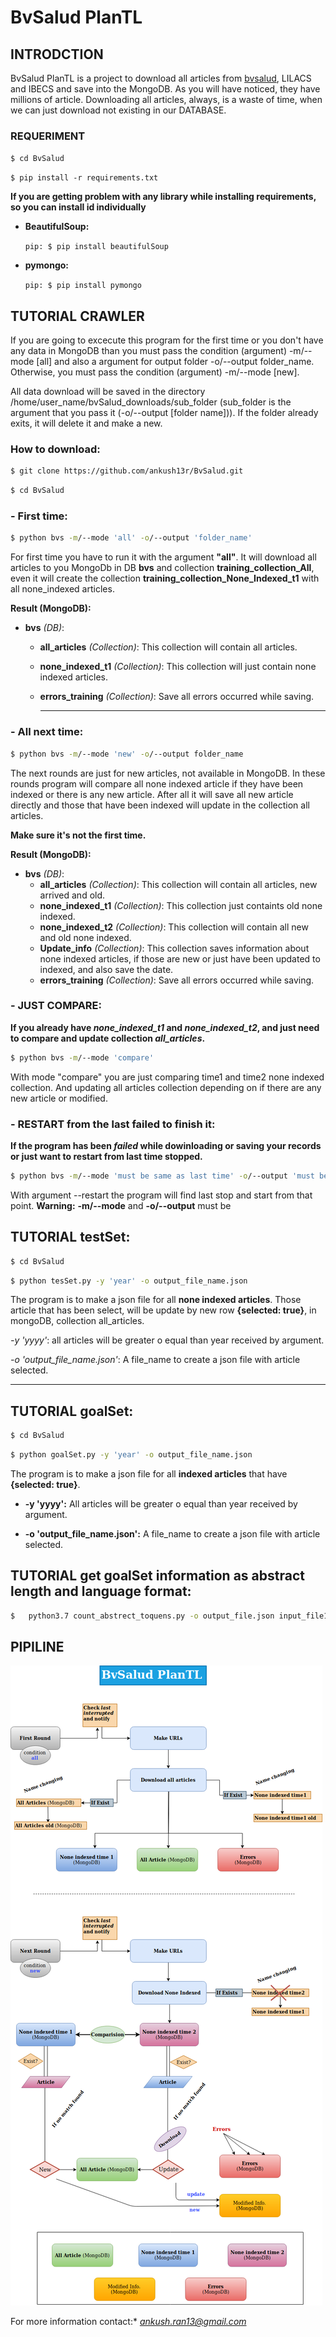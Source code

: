 # BvSalud PlanTL

## INTRODCTION
BvSalud PlanTL is a project to download all articles from [bvsalud](http://pesquisa.bvsalud.org/portal/), LILACS and IBECS and save into the MongoDB. As you will have noticed, they have millions of article.
Downloading all articles, always, is a waste of time, when we can just download not existing in our DATABASE.

### REQUERIMENT

`$ cd BvSalud`

`$ pip install -r requirements.txt`

**If you are getting problem with any library while installing requirements, so you can install id individually**

- **BeautifulSoup:**

    `pip: $ pip install beautifulSoup`
    
    
- **pymongo:**

    `pip: $ pip install pymongo`

## TUTORIAL CRAWLER
If you are going to excecute this program for the first time or you don't have any data in MongoDB than you must pass the condition (argument) -m/--mode \[all\] and also a argument for output folder -o/--output folder_name.
Otherwise, you must pass the condition (argument) -m/--mode \[new\].

All data download will be saved in the directory /home/user_name/bvSalud_downloads/sub_folder (sub_folder is the argument that you pass it (-o/--output  \[folder name\])).
If the folder already exits, it will delete it and make a new.

### How to download:
```bash
$ git clone https://github.com/ankush13r/BvSalud.git
```

```bash
$ cd BvSalud
```
### - First time:
```bash
$ python bvs -m/--mode 'all' -o/--output 'folder_name' 

```

For first time you have to run it with the argument **"all"**. It will download all articles to you MongoDb in DB **bvs** and collection **training_collection_All**, even it will create the collection **training_collection_None_Indexed_t1** with all none_indexed articles.
    
**Result (MongoDB):**

- **bvs** *(DB)*:
    - **all_articles** *(Collection)*:  This collection will contain all articles.
    - **none_indexed_t1** *(Collection)*:  This collection will just contain none indexed articles.
    - **errors_training** *(Collection)*: Save all errors occurred while saving.

       ---------------------------------------------------- 
### - All next time:
```bash
$ python bvs -m/--mode 'new' -o/--output folder_name 

```
The next rounds are just for new articles, not available in MongoDB. In these rounds program will compare all none indexed article if they have been indexed or there is any new article. 
After all it will save all new article directly and those that have been indexed will update in the collection all articles.

**Make sure it's not the first time.**


**Result (MongoDB):**
- **bvs** *(DB)*:
    - **all_articles** *(Collection)*:  This collection will contain all articles, new arrived and old.
    - **none_indexed_t1** *(Collection)*:  This collection just containts old none indexed. 
    - **none_indexed_t2** *(Collection)*:  This collection will contain all new and old none indexed.
    - **Update_info** *(Collection)*: This collection saves information about none indexed articles, if those are new or just have been updated to indexed, and also save the date.
    - **errors_training** *(Collection)*: Save all errors occurred while saving. 

### - JUST COMPARE: 
**If you already have *none_indexed_t1* and *none_indexed_t2*, and just need to compare and update collection *all_articles*.**

```bash
$ python bvs -m/--mode 'compare'

```
With mode "compare" you are just comparing time1 and time2 none indexed collection. And updating all articles collection depending on if there are any new article or modified.

### - RESTART from the last failed to finish it: 
**If the program has been *failed* while dowinloading or saving your records or just want to restart from last time stopped.**
```bash
$ python bvs -m/--mode 'must be same as last time' -o/--output 'must be same as last time' --restare

```
With argument --restart the program will find last stop and start from that point. **Warning:** **-m/--mode** and **-o/--output** must be 


## TUTORIAL testSet:
```bash
$ cd BvSalud
```

```bash
$ python tesSet.py -y 'year' -o output_file_name.json

```

The program is to make a json file for all **none indexed articles**. Those article that has been select, will be update by new row **{selected: true}**, in mongoDB, collection all_articles.

*-y 'yyyy'*: all articles will be greater o equal than year received by argument.

*-o 'output_file_name.json'*: A file_name to create a json file with article selected.

-----------------------------------------------------------------------
## TUTORIAL goalSet:
```bash
$ cd BvSalud
```

```bash
$ python goalSet.py -y 'year' -o output_file_name.json

```

The program is to make a json file for all **indexed articles** that have **{selected: true}**.

- **-y 'yyyy':** All articles will be greater o equal than year received by argument.

- **-o 'output_file_name.json':**  A file_name to create a json file with article selected.

## TUTORIAL get goalSet information as abstract length and language format:

```bash
$   python3.7 count_abstrect_toquens.py -o output_file.json input_file1.json [input_file2.json] [+] 

```

## PIPILINE

![Pipeline](BvSalud/pics/pipeline.png)

 
For more information contact:* *ankush.ran13@gmail.com*



